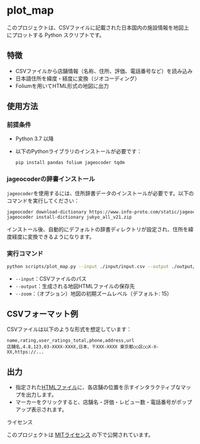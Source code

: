 # plot\_map

このプロジェクトは、CSVファイルに記載された日本国内の施設情報を地図上にプロットする Python スクリプトです。

## 特徴

* CSVファイルから店舗情報（名称、住所、評価、電話番号など）を読み込み
* 日本語住所を緯度・経度に変換（ジオコーディング）
* Foliumを用いてHTML形式の地図に出力

## 使用方法

### 前提条件

* Python 3.7 以降
* 以下のPythonライブラリのインストールが必要です：

  ```bash
  pip install pandas folium jageocoder tqdm
  ```

### jageocoderの辞書インストール

`jageocoder`を使用するには、住所辞書データのインストールが必要です。以下のコマンドを実行してください：

```bash
jageocoder download-dictionary https://www.info-proto.com/static/jageocoder/latest/jukyo_all_v21.zip
jageocoder install-dictionary jukyo_all_v21.zip

```

インストール後、自動的にデフォルトの辞書ディレクトリが設定され、住所を緯度経度に変換できるようになります。

### 実行コマンド

```bash
python scripts/plot_map.py --input ./input/input.csv --output ./output/output.html --zoom 16
```

* `--input`：CSVファイルのパス
* `--output`：生成される地図HTMLファイルの保存先
* `--zoom`：（オプション）地図の初期ズームレベル（デフォルト: 15）

## CSVフォーマット例

CSVファイルは以下のような形式を想定しています：

```csv
name,rating,user_ratings_total,phone,address,url
店舗名,4.8,123,03-XXXX-XXXX,日本、〒XXX-XXXX 東京都○○区○○X-X-XX,https://...
```

## 出力

* 指定された[HTMLファイル](./output/sample.html)に、各店舗の位置を示すインタラクティブなマップを出力します。
* マーカーをクリックすると、店舗名・評価・レビュー数・電話番号がポップアップ表示されます。

ライセンス

このプロジェクトは [MITライセンス](.LICENSE) の下で公開されています。
